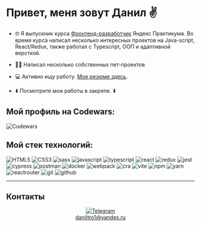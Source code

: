 # Привет, меня зовут Данил ✌️

- 🤓 Я выпускник курса [Фронтенд-разработчик](https://practicum.yandex.ru/frontend-developer/) Яндекс Практикума. Во время курса написал несколько интересных проектов на Java-script, React/Redux, также работал с Typescript, ООП и адаптивной версткой.

- 🧑‍💻 Написал несколько собственных пет-проектов 

- 💻 Активно ищу работу. [Мое резюме здесь](https://disk.yandex.ru/i/G7OhH1sginhsnA).

- ⬇️ Посмотрите мои работы в закрепе. ⬇️

## Мой профиль на Codewars:

![Codewars](https://www.codewars.com/users/daniltro/badges/large)

## Мой стек технологий:

![HTML5](https://img.shields.io/badge/HTML5-000?style=for-the-badge&logo=HTML5)
![CSS3](https://img.shields.io/badge/CSS3-000?style=for-the-badge&logo=CSS3&logoColor=blue)
![sass](https://img.shields.io/badge/sass-000?style=for-the-badge&logo=sass&logoColor=ff69b4)
![javascript](https://img.shields.io/badge/javascript-000?style=for-the-badge&logo=javascript&logoColor=yellow)
![typescript](https://img.shields.io/badge/typescript-000?style=for-the-badge&logo=typescript&logoColor=blue)
![react](https://img.shields.io/badge/react-000?style=for-the-badge&logo=react&logoColor=blue)
![redux](https://img.shields.io/badge/redux-000?style=for-the-badge&logo=redux&logoColor=blue)
![jest](https://img.shields.io/badge/jest-000?style=for-the-badge&logo=jest&logoColor=orange)
![cypress](https://img.shields.io/badge/cypress-000?style=for-the-badge&logo=cypress&logoColor=40E0D0)
![postman](https://img.shields.io/badge/postman-000?style=for-the-badge&logo=postman&logoColor=orange)
![docker](https://img.shields.io/badge/docker-000?style=for-the-badge&logo=docker&logoColor=blue)
![webpack](https://img.shields.io/badge/webpack-000?style=for-the-badge&logo=webpack&logoColor=light-blue)
![cra](https://img.shields.io/badge/cra-000?style=for-the-badge&logo=create-react-app&logoColor=40e0d0)
![vite](https://img.shields.io/badge/vite-000?style=for-the-badge&logo=vite&logoColor=8A2BE2)
![npm](https://img.shields.io/badge/npm-000?style=for-the-badge&logo=npm&logoColor=orange)
![yarn](https://img.shields.io/badge/yarn-000?style=for-the-badge&logo=yarn&logoColor=blue)
![reactrouter](https://img.shields.io/badge/React%20Router-000?style=for-the-badge&logo=react-router&logoColor=orange)
![git](https://img.shields.io/badge/git-000?style=for-the-badge&logo=git&logoColor=red)
![github](https://img.shields.io/badge/github-000?style=for-the-badge&logo=github&logoColor=white)

---

## Контакты

<p style="text-align: center;">
    <a href="https://t.me/daniltro">
        <img src="https://img.shields.io/badge/Telegram-0088cc?style=flat&logo=telegram&logoColor=white" alt="Telegram">
    </a>
    <br>
    <a href="mailto:daniltro1@yandex.ru">daniltro1@yandex.ru</a>
</p>

